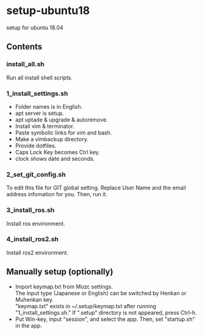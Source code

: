 # setup-ubuntu18

setup for ubuntu 18.04

## Contents

### install_all.sh

Run all install shell scripts.

### 1_install_settings.sh

- Folder names is in English.
- apt server is setup.
- apt uptade & upgrade & autoremove.
- Install vim & terminator.
- Paste symbolic links for vim and bash.
- Make a vimbackup directory.
- Provide dotfiles.
- Caps Lock Key becomes Ctrl key.
- clock shows date and seconds.

### 2_set_git_config.sh

To edit this file for GIT global setting.
Replace User Name and the email address infomation for you.
Then, run it.

### 3_install_ros.sh

Install ros environment.

### 4_install_ros2.sh

Install ros2 environment.

## Manually setup (optionally)

- Import keymap.txt from Mozc settings.  
The input type (Japanese or English) can be switched by Henkan or Muhenkan key.  
"keymap.txt" exists in ~/.setup/keymap.txt after running "1_install_settings.sh." If ".setup" directory is not appeared, press Ctrl-h.
- Put Win-key, input "session", and select the app. Then, set "startup.sh" in the app.
